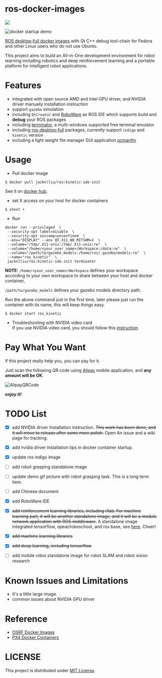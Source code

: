 # ros-docker-images

[![](https://images.microbadger.com/badges/image/jacknlliu/ros.svg)](https://microbadger.com/images/jacknlliu/ros "jacknlliu/ros docker images")

![docker startup demo](https://raw.githubusercontent.com/jacknlliu/ros-docker-images/master/resources/ur5_demo.gif)

[ROS desktop-full docker images](https://hub.docker.com/r/jacknlliu/ros/) with Qt C++ debug tool-chain for Fedora and other Linux users who do not use Ubuntu.

This project aims to build an All-in-One development environment for robot learning including robotics and deep reinforcement learning and a portable platform for intelligent robot applications.


# Features
- integrated with open source AMD and Intel GPU driver, and NVIDIA driver manually installation instruction
- support `gazebo` simulation
- including `QtCreator` and [RoboWare](http://wiki.ros.org/IDEs#RoboWare_Studio) as ROS IDE which supports build and **debug** your ROS packages
- including [terminator](http://gnometerminator.blogspot.com/p/introduction.html), a multi-windows supported free terminal emulator
- including [ros-desktop-full](http://wiki.ros.org/kinetic/Installation/Ubuntu) packages, currently support `indigo` and `kinetic` version
- including a light weight file manager GUI application [pcmanfm](http://pcmanfm.sourceforge.net/)


# Usage
- Pull docker image
```
$ docker pull jacknlliu/ros:kinetic-ide-init
```
See it on [docker hub](https://hub.docker.com/r/jacknlliu/ros/).

- set X access on your host for docker containers
```
$ xhost +
```

- Run
```shell
docker run --privileged  \
 --security-opt label=disable  \
 --security-opt seccomp=unconfined  \
 --env="DISPLAY" --env QT_X11_NO_MITSHM=1  \
 --volume="/tmp/.X11-unix:/tmp/.X11-unix:rw"  \
 --volume="/home/<your_user_name>/Workspace:/data:rw"  \
 --volume="/path/to/gazebo_models:/home/ros/.gazebo/models:rw"  \
 --name="ros_kinetic"  \
 jacknlliu/ros:kinetic-ide-init terminator
```

  **NOTE:**
   `/home/<your_user_name>/Workspace` defines your workspace according to your own workspace to share between your host and docker container,

  `/path/to/gazebo_models` defines your gazebo models directory path.

  Run the above command just in the first time, later please just run the container with its name, this will keep things easy.
```
$ docker start ros_kinetic
```

- Troubleshooting with NVIDIA video card  
  If you use NVIDIA video card, you should follow this [instruction](https://github.com/jacknlliu/ros-docker-images/wiki).


# Pay What You Want

If this project really help you, you can pay for it.

Just scan the following QR code using [Alipay](https://play.google.com/store/apps/details?id=com.eg.android.AlipayGphone&hl=en) mobile application, and **any amount will be OK**.

![AlipayQRCode](https://raw.githubusercontent.com/jacknlliu/ros-docker-images/master/resources/AlipayQRCode_256x256.jpg)

***enjoy it!***


# TODO List
- [x] add NVIDIA driver Installation instruction. ~~This work has been done, and it will move to release after some more polish.~~ Open An issue and a wiki page for tracking.
- [x] add nvidia driver installation tips in docker container startup.
- [x] update ros indigo image
- [ ] add robot grasping standalone image
- [ ] update demo gif picture with robot grasping task. This is a long term item.
- [ ] add Chinese document
- [x] add RoboWare IDE
- [x] ~~add reinforcement learning libraries, including rllab. For machine learning part, it will be another standalone image, and it will be a module network application with ROS middleware.~~ A standalone image integrated tensorflow, opeai/roboschool, and ros base, see [here](https://hub.docker.com/r/jacknlliu/tensorflow-openai-ros/). Cheer!
- [x] ~~add machine learning libraries~~
- [x] ~~add deep learning, including tensorflow~~
- [ ] add mobile robot standalone image for robot SLAM and robot vision research


# Known Issues and Limitations
- It's a little large image.
- common issues about NVIDIA GPU driver


# Reference
- [OSRF Docker Images](https://github.com/osrf/docker_images)
- [PX4 Docker Containers](https://dev.px4.io/en/test_and_ci/docker.html)


# LICENSE
This project is distributed under [MIT License](https://en.wikipedia.org/wiki/MIT_License).

